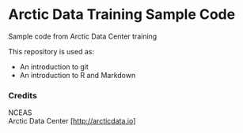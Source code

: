 # Arctic Data Training Sample Code
Sample code from Arctic Data Center training

This repository is used as:

* An introduction to git
* An introduction to R and Markdown

### Credits

NCEAS  
Arctic Data Center [http://arcticdata.io]


